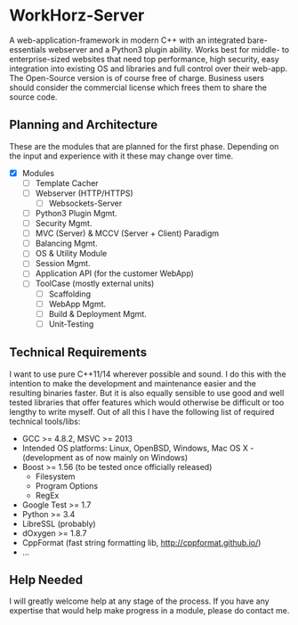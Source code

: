 # WorkHorz-Server

A web-application-framework in modern C++ with an integrated bare-essentials webserver and a Python3 plugin ability. Works best for middle- to enterprise-sized websites that need top performance, high security, easy integration into existing OS and libraries and full control over their web-app. The Open-Source version is of course free of charge. Business users should consider the commercial license which frees them to share the source code.

## Planning and Architecture
These are the modules that are planned for the first phase. Depending on the input and experience with it these may change over time.
- [x] Modules
  - [ ] Template Cacher
  - [ ] Webserver (HTTP/HTTPS)
    - [ ] Websockets-Server
  - [ ] Python3 Plugin Mgmt.
  - [ ] Security Mgmt.
  - [ ] MVC (Server) & MCCV (Server + Client) Paradigm
  - [ ] Balancing Mgmt.
  - [ ] OS & Utility Module
  - [ ] Session Mgmt.
  - [ ] Application API (for the customer WebApp)
  - [ ] ToolCase (mostly external units)
    - [ ] Scaffolding
    - [ ] WebApp Mgmt.
    - [ ] Build & Deployment Mgmt.
    - [ ] Unit-Testing

## Technical Requirements
I want to use pure C++11/14 wherever possible and sound. I do this with the intention to make the development and maintenance easier and the resulting binaries faster. But it is also equally sensible to use good and well tested libraries that offer features which would otherwise be difficult or too lengthy to write myself. Out of all this I have the following list of required technical tools/libs:
* GCC >= 4.8.2, MSVC >= 2013
* Intended OS platforms: Linux, OpenBSD, Windows, Mac OS X - (development as of now mainly on Windows)
* Boost >= 1.56 (to be tested once officially released)
  * Filesystem
  * Program Options
  * RegEx
* Google Test >= 1.7
* Python >= 3.4
* LibreSSL (probably)
* dOxygen >= 1.8.7
* CppFormat (fast string formatting lib, http://cppformat.github.io/)
* ...

## Help Needed
I will greatly welcome help at any stage of the process. If you have any expertise that would help make progress in a module, please do contact me.
